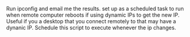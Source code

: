 Run ipconfig and email me the results.
set up as a scheduled task to run when remote computer reboots if using dynamic IPs to get the new IP.
Useful if you a desktop that you connect remotely to that may have a dynanic IP. Schedule this script to execute whenever the ip changes.
